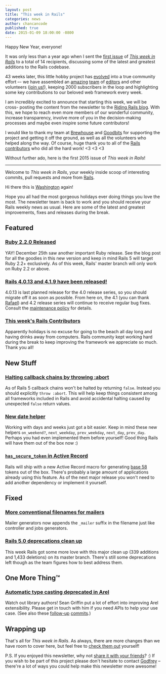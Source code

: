 ```yaml
---
layout: post
title: "This week in Rails"
categories: news
author: chancancode
published: true
date: 2015-01-09 18:00:00 -0800
---
```


Happy New Year, everyone!

It was only less than a year ago when I sent the [first issue][first-issue] of
[*This week in Rails*][subscribe] to a total of 14 recipients, discussing some
of the latest and greatest additions to the Rails codebase.

43 weeks later, this little hobby project has [evolved][backstory] into a true
community effort –- we have assembled an [amazing][kasper] [team][greg] of
[editors][washington] and other volunteers ([join us!][godfrey-email]), keeping
2000 subscribers in the loop and highlighting some key contributions to our
beloved web framework every week.

I am incredibly excited to announce that starting this week, we will be cross-
posting the content from the newsletter to the [Riding Rails blog][blog]. With
this, we hope to reach even more members of our wonderful community, increase
transparency, involve more of you in the decision-making processes and maybe
even inspire some future contributors!

I would like to thank my team at [Brewhouse][brewhouse] and [Goodbits][goodbits]
for supporting the project and getting it off the ground, as well as all the
volunteers who helped along the way. Of course, huge thank you to all of the
[Rails contributors][contributors] who did all the hard work! <3 <3 <3

Without further ado, here is the first 2015 issue of *This week in Rails*!

* * *

Welcome to _This week in Rails_, your weekly inside scoop of interesting commits, pull requests and more from [Rails](https://github.com/rails/rails).

Hi there this is [Washington](https://twitter.com/huoxito) again!

Hope you all had the most gorgeous holidays ever doing things you love the most. The newsletter team is back to work and you should receive your Rails weekly news as usual. Here are some of the latest and greatest improvements, fixes and releases during the break.

## Featured

### [Ruby 2.2.0 Released](https://www.ruby-lang.org/en/news/2014/12/25/ruby-2-2-0-released/)

YAY! December 25th saw another important Ruby release. See the blog post for all the goodies in this new version and keep in mind Rails 5 will target Ruby 2.2+ exclusively. As of this week, Rails' master branch will only work on Ruby 2.2 or above.

### [Rails 4.0.13 and 4.1.9 have been released!](http://weblog.rubyonrails.org/2015/1/6/Rails-4-1-9-and-4-0-13-have-been-released/)

4.0.13 is last planned release for the 4.0 release series, so you should migrate off it as soon as possible. From here on, the 4.1 (you can thank [Rafael](https://github.com/rafaelfranca)) and 4.2 release series will continue to receive regular bug fixes. Consult the [maintenance policy](http://guides.rubyonrails.org/maintenance_policy.html) for details.

### [This week's Rails Contributors](http://contributors.rubyonrails.org/contributors/in-time-window/this-week)

Apparently holidays is no excuse for going to the beach all day long and having drinks away from computers. Rails community kept working hard during the break to keep improving the framework we appreciate so much. Thank you all!

## New Stuff

### [Halting callback chains by throwing :abort](https://github.com/rails/rails/pull/17227)

As of Rails 5 callback chains won't be halted by returning `false`. Instead you should explicitly `throw :abort`. This will help keep things consistent among all frameworks included in Rails and avoid accidental halting caused by unexpected `false` return values.

### [New date helper](https://github.com/rails/rails/pull/18335)

Working with days and weeks just got a bit easier. Keep in mind these new helpers `on_weekend?`, `next_weekday`, `prev_weekday`, `next_day`, `prev_day`. Perhaps you had even implemented them before yourself! Good thing Rails will have them out of the box now :)

### [`has_secure_token` in Active Record](https://github.com/rails/rails/pull/18217)

Rails will ship with a new Active Record macro for generating [base 58](https://github.com/rails/rails/pull/18347) tokens out of the box. There's probably a large amount of applications already using this feature. As of the next major release you won't need to add another dependency or implement it yourself.

## Fixed

### [More conventional filenames for mailers](https://github.com/rails/rails/pull/18074)

Mailer generators now appends the `_mailer` suffix in the filename just like controller and jobs generators.

### [Rails 5.0 deprecations clean up](https://github.com/rails/rails/pull/18325)

This week Rails got some more love with this major clean up (339 additions and 1,433 deletions) on its master branch. There's still some deprecations left though as the team figures how to best address them.

## One More Thing™

### [Automatic type casting deprecated in Arel](https://twitter.com/sgrif/status/548645759856300033)

Watch out library authors! Sean Griffin put a lot of effort into improving Arel extensibility. Please get in touch with him if you need APIs to help your use case. (See also these [follow-up](https://github.com/rails/arel/commit/6160bfbda1d1781c3b08a33ec4955f170e95be11) [commits](https://github.com/rails/rails/compare/266ff700011d...f916aa247bdd).)

## Wrapping up

That's all for _This week in Rails_. As always, there are more changes than we have room to cover here, but feel free to [check them out](https://github.com/rails/rails) yourself!

P.S. If you enjoyed this newsletter, why not [share it with your friends](http://rails-weekly.goodbits.io)? :) If you wish to be part of this project please don't hesitate to contact [Godfrey](godfrey@brewhouse.io) – there're a lot of ways you could help make this newsletter more awesome!

[first-issue]: http://us3.campaign-archive1.com/?u=2721e27ce456363785acc5405&id=d1b48a0b9d
[subscribe]: http://rails-weekly.goodbits.io
[backstory]: http://brewhouse.io/blog/2014/04/24/this-week-in-rails-the-backstory.html
[kasper]: https://twitter.com/kaspth
[greg]: https://twitter.com/gregmolnar
[washington]: https://twitter.com/huoxito
[godfrey-email]: mailto:godfrey@brewhouse.io
[blog]: http://weblog.rubyonrails.org
[brewhouse]: http://brewhouse.io
[goodbits]: http://goodbits.io
[contributors]: http://contributors.rubyonrails.org

